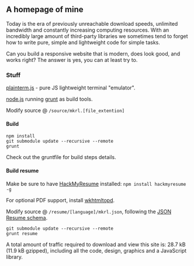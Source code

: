 ## A homepage of mine

Today is the era of previously unreachable download speeds, unlimited bandwidth and constantly increasing computing resources.
With an incredibly large amount of third-party libraries we sometimes tend to forget how to write pure, simple and lightweight code for simple tasks.

Can you build a responsive website that is modern, does look good, and works right? The answer is yes, you can at least try to.

### Stuff

[plainterm.js](https://github.com/mkrl/plainterm.js) - pure JS lightweight terminal "emulator".

[node.js](https://nodejs.org/) running [grunt](https://gruntjs.com/) as build tools.

Modify source @ `/source/mkrl.[file_extention]`

#### Build

```
npm install
git submodule update --recursive --remote
grunt
```

Check out the gruntfile for build steps details.

#### Build resume 

Make be sure to have [HackMyResume](https://github.com/hacksalot/HackMyResume) installed: `npm install hackmyresume -g` 

For optional PDF support, install [wkhtmltopd](https://wkhtmltopdf.org/).

Modify source @ `/resume/[language]/mkrl.json`, following the [JSON Resume schema](https://jsonresume.org/schema/). 

```
git submodule update --recursive --remote
grunt resume

```

A total amount of traffic required to download and view this site is: 28.7 kB (11.9 kB gzipped), including all the code, design, graphics and a JavaScript library.